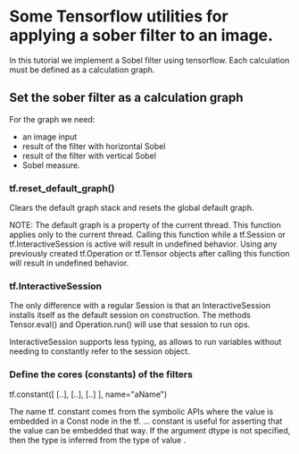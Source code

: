 # Some Tensorflow utilities for applying a sober filter to an image.
In this tutorial we implement a Sobel filter using tensorflow. Each calculation must be defined as a calculation graph.

## Set the sober filter as a calculation graph
For the graph we need:
* an image input
* result of the filter with horizontal Sobel
* result of the filter with vertical Sobel
* Sobel measure.


### tf.reset_default_graph()
Clears the default graph stack and resets the global default graph.

NOTE: The default graph is a property of the current thread. This function applies only to the current thread. Calling this function while a tf.Session or tf.InteractiveSession is active will result in undefined behavior. Using any previously created tf.Operation or tf.Tensor objects after calling this function will result in undefined behavior.


### tf.InteractiveSession
The only difference with a regular Session is that an InteractiveSession installs itself as the default session on construction. The methods Tensor.eval() and Operation.run() will use that session to run ops.

InteractiveSession supports less typing, as allows to run variables without needing to constantly refer to the session object.

### Define the cores (constants) of the filters
tf.constant([ [..], [..], [..] ], name="aName")

The name tf. constant comes from the symbolic APIs where the value is embedded in a Const node in the tf. ... constant is useful for asserting that the value can be embedded that way. If the argument dtype is not specified, then the type is inferred from the type of value .
